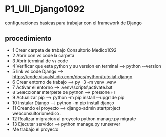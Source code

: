 # P1_UII_Django1092
configuraciones basicas para trabajar con el framework de Django
## procedimiento
- 1 Crear carpeta de trabajo Consultorio Medico1092
- 2 Abrir con vs code la carpeta
- 3 Abrir terminal de vs code
- 4 Verificar que esta python y su version en terminal -->  python --version
- 5 link vs code Django --> https://code.visualstudio.com/docs/python/tutorial-django
- 6 Crear entorno de trabajo --> py -3 -m venv .venv
- 7 Activar el entorno --> .venv\scripts\activate.bat
- 8 Seleccionar interprete de python --> presione F1
- 9 Actualizar pip --> python -m pip install --upgrade pip
- 10 Instalar Django --> python -m pip install django
- 11 Creando el proyecto --> django-admin startproject webconsultoriomedico .
- 12 Realizar migracion al proyecto python manage.py migrate
- 13 Ejecutar servidor --> python manage.py runserver
- Me trabajo el proyecto 
